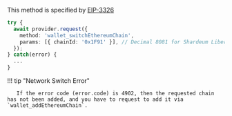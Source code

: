 This method is specified by [EIP-3326](https://eips.ethereum.org/EIPS/eip-3326)

```ts
try {
  await provider.request({
    method: 'wallet_switchEthereumChain',
    params: [{ chainId: '0x1F91' }], // Decimal 8081 for Shardeum Liberty 2.x Network
  });
} catch(error) {
  ...
}
```

!!! tip "Network Switch Error"

       If the error code (error.code) is 4902, then the requested chain has not been added, and you have to request to add it via `wallet_addEthereumChain`.